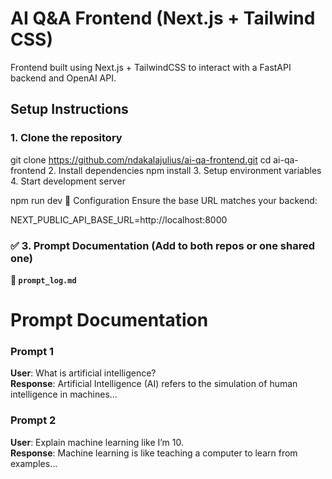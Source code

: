 # AI Q&A Frontend (Next.js + Tailwind CSS)

Frontend built using Next.js + TailwindCSS to interact with a FastAPI backend and OpenAI API.

##  Setup Instructions

### 1. Clone the repository
git clone https://github.com/ndakalajulius/ai-qa-frontend.git
cd ai-qa-frontend
2. Install dependencies
npm install
3. Setup environment variables
4. Start development server

npm run dev
🔧 Configuration
Ensure the base URL matches your backend:

NEXT_PUBLIC_API_BASE_URL=http://localhost:8000


### ✅ **3. Prompt Documentation (Add to both repos or one shared one)**

**📄 `prompt_log.md`**
# Prompt Documentation

### Prompt 1
**User**: What is artificial intelligence?  
**Response**: Artificial Intelligence (AI) refers to the simulation of human intelligence in machines...


### Prompt 2
**User**: Explain machine learning like I’m 10.  
**Response**: Machine learning is like teaching a computer to learn from examples...






